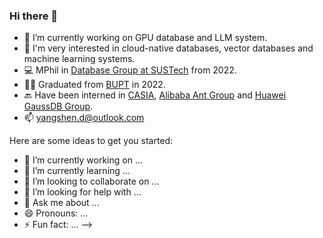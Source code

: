### Hi there 👋
- 🔭 I’m currently working on GPU database and LLM system.
- 👀 I'm very interested in cloud-native databases, vector databases and machine learning systems.
- 💻 MPhil in [Database Group at SUSTech](https://dbgroup.sustech.edu.cn/) from 2022.
- 👨‍🎓 Graduated from [BUPT](https://www.bupt.edu.cn/) in 2022.
- 🔙 Have been interned in [CASIA](http://ia.cas.cn/), [Alibaba Ant Group](https://www.antgroup.com/) and [Huawei GaussDB Group](https://www.huawei.com/).
- 📫 yangshen.d@outlook.com

<!--
<p align="center">
<img align="center" src="https://github-readme-stats.vercel.app/api?username=tkoniy&show_icons=true&include_all_commits=false&count_private=true&theme=dracula&hide_border=true" alt="tkoniy's github stats" />
</p>
<p align="center">
<img align="center" src="http://github-readme-streak-stats.herokuapp.com?user=TKONIY&theme=dracula&date_format=M%20j%5B%2C%20Y%5D" />
</p>
<!--
**TKONIY/TKONIY** is a ✨ _special_ ✨ repository because its `README.md` (this file) appears on your GitHub profile.
-->

Here are some ideas to get you started:

- 🔭 I’m currently working on ...
- 🌱 I’m currently learning ...
- 👯 I’m looking to collaborate on ...
- 🤔 I’m looking for help with ...
- 💬 Ask me about ...
- 😄 Pronouns: ...
- ⚡ Fun fact: ...
-->
